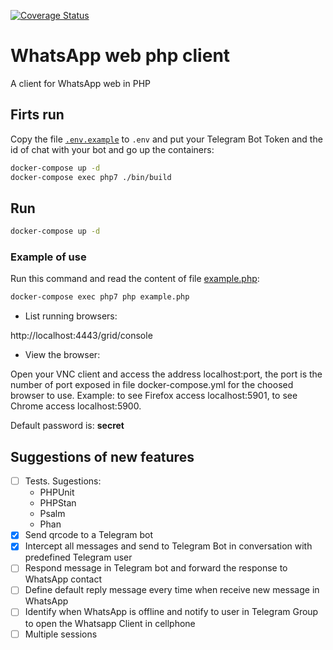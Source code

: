 [![Coverage Status](https://coveralls.io/repos/github/LyseonTech/whatsapp-client/badge.svg?branch=master)](https://coveralls.io/github/LyseonTech/whatsapp-client?branch=master)


# WhatsApp web php client

A client for WhatsApp web in PHP

## Firts run


Copy the file [`.env.example`](.env.example) to `.env` and put your Telegram Bot Token and the id of chat with your bot and go up the containers:

```bash
docker-compose up -d
docker-compose exec php7 ./bin/build
```

## Run

```bash
docker-compose up -d
```

### Example of use

Run this command and read the content of file [example.php](example.php):
```bash
docker-compose exec php7 php example.php
```

* List running browsers:

http://localhost:4443/grid/console

* View the browser:

Open your VNC client and access the address localhost:port, the port is the number of port exposed in file docker-compose.yml for the choosed browser to use. Example: to see Firefox access localhost:5901, to see Chrome access localhost:5900.

Default password is: **secret**

## Suggestions of new features

* [ ] Tests. Sugestions:
  * PHPUnit
  * PHPStan
  * Psalm
  * Phan
* [x] Send qrcode to a Telegram bot
* [x] Intercept all messages and send to Telegram Bot in conversation with predefined Telegram user
* [ ] Respond message in Telegram bot and forward the response to WhatsApp contact
* [ ] Define default reply message every time when receive new message in WhatsApp
* [ ] Identify when WhatsApp is offline and notify to user in Telegram Group to open the Whatsapp Client in cellphone
* [ ] Multiple sessions
